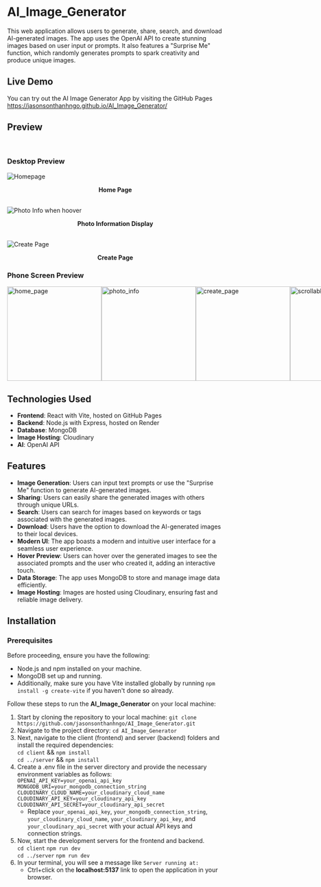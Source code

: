 # AI_Image_Generator

This web application allows users to generate, share, search, and download AI-generated images. The app uses the OpenAI API to create stunning images based on user input or prompts. It also features a "Surprise Me" function, which randomly generates prompts to spark creativity and produce unique images.

## Live Demo
You can try out the AI Image Generator App by visiting the GitHub Pages 
https://jasonsonthanhngo.github.io/AI_Image_Generator/

## Preview
 <br />

### Desktop Preview

 ![Homepage](https://github.com/jasonsonthanhngo/AI_Image_Generator/assets/131301318/e59d61de-7938-49a2-8a44-e852e72cb6a2) 
 **<p align="center">Home Page</p>**   
 ![Photo Info when hoover](https://github.com/jasonsonthanhngo/AI_Image_Generator/assets/131301318/cc6a892f-3654-4fa2-a5e2-1ebdf5996589)   
 **<p align="center">Photo Information Display</p>**   
![Create Page](https://github.com/jasonsonthanhngo/AI_Image_Generator/assets/131301318/b8bf49c8-1ee5-46ab-9ea8-13f309030b54)

**<p align="center">Create Page</p>**   






### Phone Screen Preview 

<div style="display: flex;">
<img src="https://github.com/jasonsonthanhngo/AI_Image_Generator/assets/131301318/a7205b11-1652-4508-83a9-475de1183bed" alt="home_page" width="220"/>
<img src="https://github.com/jasonsonthanhngo/AI_Image_Generator/assets/131301318/1349713f-20b8-42c2-8c7c-9b367757f0cf" alt="photo_info" width="220"/>
<img src="https://github.com/jasonsonthanhngo/AI_Image_Generator/assets/131301318/7490a250-ebcb-4a28-8c39-0e3e489611a2" alt="create_page" width="220"/>
<img src="https://github.com/jasonsonthanhngo/AI_Image_Generator/assets/131301318/aa67d8bf-c67f-466e-9c12-fa331436d270" alt="scrollable_content" width="220"/>
</div>



## Technologies Used

- **Frontend**: React with Vite, hosted on GitHub Pages
- **Backend**: Node.js with Express, hosted on Render
- **Database**: MongoDB
- **Image Hosting**: Cloudinary
- **AI**: OpenAI API 

## Features

- **Image Generation**: Users can input text prompts or use the "Surprise Me" function to generate AI-generated images.
- **Sharing**: Users can easily share the generated images with others through unique URLs.
- **Search**: Users can search for images based on keywords or tags associated with the generated images.
- **Download**: Users have the option to download the AI-generated images to their local devices.
- **Modern UI**: The app boasts a modern and intuitive user interface for a seamless user experience.
- **Hover Preview**: Users can hover over the generated images to see the associated prompts and the user who created it, adding an interactive touch.
- **Data Storage**: The app uses MongoDB to store and manage image data efficiently.
- **Image Hosting**: Images are hosted using Cloudinary, ensuring fast and reliable image delivery.

## Installation 
### Prerequisites

Before proceeding, ensure you have the following:
 <br />
- Node.js and npm installed on your machine.
- MongoDB set up and running.
- Additionally, make sure you have Vite installed globally by running `npm install -g create-vite` if you haven't done so already.

Follow these steps to run the **AI_Image_Generator** on your local machine:

1. Start by cloning the repository to your local machine: `git clone https://github.com/jasonsonthanhngo/AI_Image_Generator.git`
2. Navigate to the project directory: `cd AI_Image_Generator`
3. Next, navigate to the client (frontend) and server (backend) folders and install the required dependencies:  
   `cd client` && `npm install`  
    `cd ../server` && `npm install`
4. Create a .env file in the server directory and provide the necessary environment variables as follows:  
   `OPENAI_API_KEY=your_openai_api_key`  
   `MONGODB_URI=your_mongodb_connection_string`  
   `CLOUDINARY_CLOUD_NAME=your_cloudinary_cloud_name`  
   `CLOUDINARY_API_KEY=your_cloudinary_api_key`  
   `CLOUDINARY_API_SECRET=your_cloudinary_api_secret`  
   - Replace `your_openai_api_key`, `your_mongodb_connection_string`, `your_cloudinary_cloud_name`, `your_cloudinary_api_key`, and `your_cloudinary_api_secret` with your actual API keys and connection strings.
5. Now, start the development servers for the frontend and backend.  
 `cd client` `npm run dev`  
 `cd ../server` `npm run dev`
6. In your terminal, you will see a message like `Server running at:`
   - Ctrl+click on the **localhost:5137** link to open the application in your browser.















